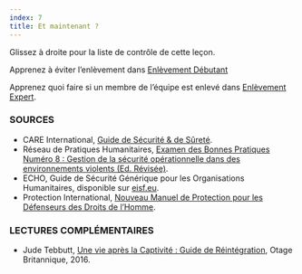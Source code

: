 ```yaml
---
index: 7
title: Et maintenant ?
---
```

Glissez à droite pour la liste de contrôle de cette leçon.

Apprenez à éviter l’enlèvement dans [Enlèvement Débutant](umbrella://incident-response/kidnapping/beginner)

Apprenez quoi faire si un membre de l’équipe est enlevé dans [Enlèvement Expert](umbrella://incident-response/kidnapping/expert).

### SOURCES

*   CARE International, [Guide de Sécurité & de Sûreté](https://www.eisf.eu/wp-content/uploads/2014/09/0614-Macpherson-2004-CARE-International-Safety-and-Security-Handbook.pdf).
*   Réseau de Pratiques Humanitaires, [Examen des Bonnes Pratiques Numéro 8 : Gestion de la sécurité opérationnelle dans des environnements violents (Ed. Révisée)](http://odihpn.org/wp-content/uploads/2010/11/GPR_8_revised2.pdf).
*   ECHO, Guide de Sécurité Générique pour les Organisations Humanitaires, disponible sur [eisf.eu](https://www.eisf.eu/library/generic-security-guide-for-humanitarian-organisations/).
*   Protection International, [Nouveau Manuel de Protection pour les Défenseurs des Droits de l’Homme](https://www.protectioninternational.org/fr/node/1106).

### LECTURES COMPLÉMENTAIRES

*   Jude Tebbutt, [Une vie après la Captivité : Guide de Réintégration](http://hostageuk.org/wp-content/uploads/2016/08/ReintegrationGuide_web.pdf), Otage Britannique, 2016.